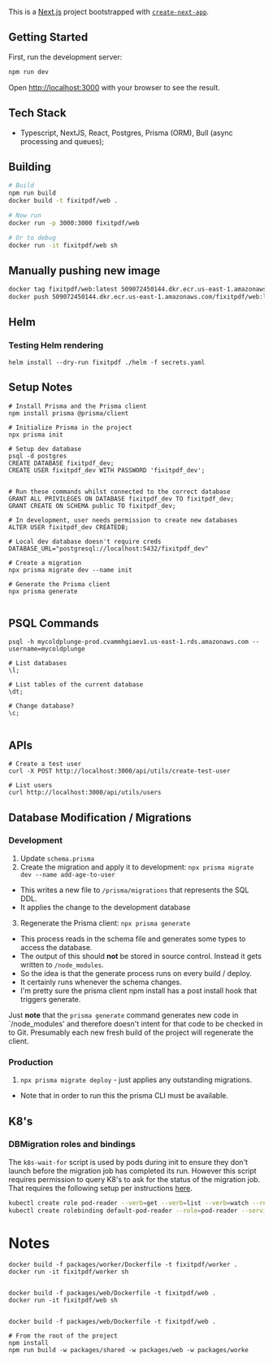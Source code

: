 This is a [Next.js](https://nextjs.org) project bootstrapped with [`create-next-app`](https://nextjs.org/docs/app/api-reference/cli/create-next-app).

## Getting Started

First, run the development server:

```bash
npm run dev
```

Open [http://localhost:3000](http://localhost:3000) with your browser to see the result.

## Tech Stack
* Typescript, NextJS, React, Postgres, Prisma (ORM), Bull (async processing and queues);


## Building
```bash
# Build
npm run build
docker build -t fixitpdf/web .

# Now run
docker run -p 3000:3000 fixitpdf/web

# Or to debug
docker run -it fixitpdf/web sh
```

## Manually pushing new image
```bash
docker tag fixitpdf/web:latest 509072450144.dkr.ecr.us-east-1.amazonaws.com/fixitpdf/web:latest
docker push 509072450144.dkr.ecr.us-east-1.amazonaws.com/fixitpdf/web:latest
```

## Helm
### Testing Helm rendering
```
helm install --dry-run fixitpdf ./helm -f secrets.yaml
```


## Setup Notes
```
# Install Prisma and the Prisma client
npm install prisma @prisma/client

# Initialize Prisma in the project
npx prisma init

# Setup dev database
psql -d postgres
CREATE DATABASE fixitpdf_dev;
CREATE USER fixitpdf_dev WITH PASSWORD 'fixitpdf_dev';


# Run these commands whilst connected to the correct database
GRANT ALL PRIVILEGES ON DATABASE fixitpdf_dev TO fixitpdf_dev;
GRANT CREATE ON SCHEMA public TO fixitpdf_dev;

# In development, user needs permission to create new databases
ALTER USER fixitpdf_dev CREATEDB;

# Local dev database doesn't require creds
DATABASE_URL="postgresql://localhost:5432/fixitpdf_dev"

# Create a migration
npx prisma migrate dev --name init

# Generate the Prisma client
npx prisma generate


```

## PSQL Commands
```
psql -h mycoldplunge-prod.cvammhgiaev1.us-east-1.rds.amazonaws.com --username=mycoldplunge

# List databases
\l;

# List tables of the current database
\dt;

# Change database? 
\c;


```

## APIs
```
# Create a test user
curl -X POST http://localhost:3000/api/utils/create-test-user

# List users
curl http://localhost:3000/api/utils/users
```

## Database Modification / Migrations
### Development
1. Update `schema.prisma`
2. Create the migration and apply it to development: `npx prisma migrate dev --name add-age-to-user`
  * This writes a new file to `/prisma/migrations` that represents the SQL DDL.
  * It applies the change to the development database
3. Regenerate the Prisma client: `npx prisma generate`
  * This process reads in the schema file and generates some types to access the database.
  * The output of this should **not** be stored in source control. Instead it gets written to `/node_modules`. 
  * So the idea is that the generate process runs on every build / deploy.
  * It certainly runs whenever the schema changes.
  * I'm pretty sure the prisma client npm install has a post install hook that triggers generate.

Just **note** that the `prisma generate` command generates new code in `/node_modules' and
therefore doesn't intent for that code to be checked in to Git. Presumably each new fresh
build of the project will regenerate the client.

### Production
1. `npx prisma migrate deploy` - just applies any outstanding migrations.
  * Note that in order to run this the prisma CLI must be available.


## K8's
### DBMigration roles and bindings
The `k8s-wait-for` script is used by pods during init to ensure they don't launch before the migration job has 
completed its run. However this script requires permission to query K8's to ask for the status of the migration
job. That requires the following setup per instructions [here](https://github.com/groundnuty/k8s-wait-for?tab=readme-ov-file).

```bash
kubectl create role pod-reader --verb=get --verb=list --verb=watch --resource=pods,services,deployments,jobs
kubectl create rolebinding default-pod-reader --role=pod-reader --serviceaccount=fixitpdf:default --namespace=fixitpdf
```



# Notes
```
docker build -f packages/worker/Dockerfile -t fixitpdf/worker .
docker run -it fixitpdf/worker sh


docker build -f packages/web/Dockerfile -t fixitpdf/web .
docker run -it fixitpdf/web sh


docker build -f packages/web/Dockerfile -t fixitpdf/web .

# From the root of the project
npm install
npm run build -w packages/shared -w packages/web -w packages/worke
```
